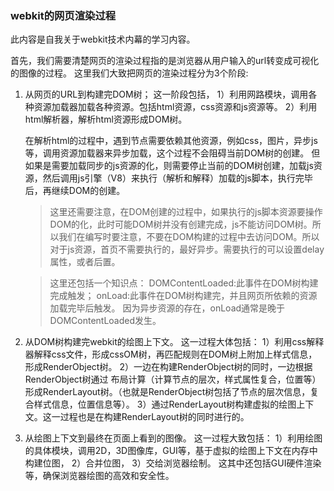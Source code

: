 ### webkit的网页渲染过程
此内容是自我关于webkit技术内幕的学习内容。

首先，我们需要清楚网页的渲染过程指的是浏览器从用户输入的url转变成可视化的图像的过程。
这里我们大致把网页的渲染过程分为3个阶段:

1. 从网页的URL到构建完DOM树；
    这一阶段包括，
    1）利用网路模块，调用各种资源加载器加载各种资源。包括html资源，css资源和js资源等。
    2）利用html解析器，解析html资源形成DOM树。
    
    在解析html的过程中，遇到节点需要依赖其他资源，例如css，图片，异步js等，调用资源加载器来异步加载，这个过程不会阻碍当前DOM树的创建。
    但如果是需要加载同步的js资源的化，则需要停止当前的DOM树创建，加载js资源，然后调用js引擎（V8）来执行（解析和解释）加载的js脚本，执行完毕后，再继续DOM的创建。
    >这里还需要注意，在DOM创建的过程中，如果执行的js脚本资源要操作DOM的化，此时可能DOM树并没有创建完成，js不能访问DOM树。所以我们在编写时要注意，不要在DOM构建的过程中去访问DOM。所以对于js资源，首页不需要执行的，最好异步。需要执行的可以设置delay属性，或者后置。

    >这里还包括一个知识点：
    DOMContentLoaded:此事件在DOM树构建完成触发；
    onLoad:此事件在DOM树构建完，并且网页所依赖的资源加载完毕后触发。
    因为异步资源的存在，onLoad通常是晚于DOMContentLoaded发生。

2. 从DOM树构建完webkit的绘图上下文。
    这一过程大体包括：
    1）利用css解释器解释css文件，形成cssOM树，再匹配规则在DOM树上附加上样式信息，形成RenderObject树。
    2）一边在构建RenderObject树的同时，一边根据RenderObject树通过 布局计算（计算节点的层次，样式属性复合，位置等）形成RenderLayout树。（也就是RenderObject树包括了节点的层次信息，复合样式信息，位置信息等）。
    3）通过RenderLayout树构建虚拟的绘图上下文。这一过程也是在构建RenderLayout树的同时进行的。

3. 从绘图上下文到最终在页面上看到的图像。
    这一过程大致包括：
    1）利用绘图的具体模块，调用2D，3D图像库，GUI等，基于虚拟的绘图上下文在内存中构建位图，
    2）合并位图，
    3）交给浏览器绘制。
    这其中还包括GUI硬件渲染等，确保浏览器绘图的高效和安全性。